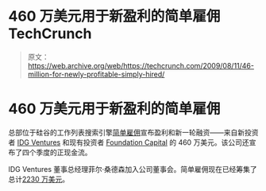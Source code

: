 # 460 万美元用于新盈利的简单雇佣 TechCrunch

> 原文：<https://web.archive.org/web/https://techcrunch.com/2009/08/11/46-million-for-newly-profitable-simply-hired/>

# 460 万美元用于新盈利的简单雇佣

总部位于硅谷的工作列表搜索引擎[简单雇佣](https://web.archive.org/web/20221209133523/http://simplyhired.com/)宣布盈利和新一轮融资——来自新投资者 [IDG Ventures](https://web.archive.org/web/20221209133523/http://www.crunchbase.com/financial-organization/idg-ventures) 和现有投资者 [Foundation Capital](https://web.archive.org/web/20221209133523/http://www.crunchbase.com/financial-organization/foundation-capital) 的 460 万美元。该公司还宣布了四个季度的正现金流。

IDG Ventures 董事总经理菲尔·桑德森加入公司董事会。简单雇佣现在已经筹集了总计[2230 万美元](https://web.archive.org/web/20221209133523/http://www.crunchbase.com/company/simply-hired)。